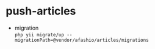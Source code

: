 # push-articles

- migration  
`php yii migrate/up --migrationPath=@vendor/afashio/articles/migrations`
